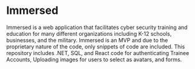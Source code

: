 # Immersed
Immersed is a web application that facilitates cyber security training and education for many different organizations including K-12 schools, businesses, and the military. 
Immersed is an MVP and due to the proprietary nature of the code, only snippets of code are included. 
This repository includes .NET, SQL, and React code for authenticating Trainee Accounts, Uploading images for users to select as avatars, and forms.
